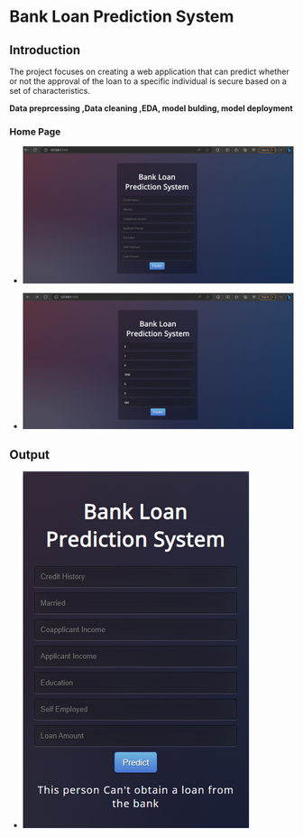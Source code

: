 # Bank Loan Prediction System

## Introduction
The project focuses on creating a web application that can 
predict whether or not the approval of the loan to a 
specific individual is secure based on a set of characteristics.

**Data preprcessing ,Data cleaning ,EDA, model bulding, model 
deployment** 

### Home Page

* ![](https://github.com/elanssariyassine/Bank-Loan-Prediction-System/blob/master/Screen_1.png)

* ![](https://github.com/elanssariyassine/Bank-Loan-Prediction-System/blob/master/screen_2.png)

## Output 

* ![](https://github.com/elanssariyassine/Bank-Loan-Prediction-System/blob/master/Screen_3.png)





